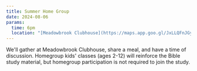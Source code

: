 ```yaml
---
title: Summer Home Group
date: 2024-08-06
params:
  time: 6pm
  location: "[Meadowbrook Clubhouse](https://maps.app.goo.gl/JxLLQFnJGyvnyyGDA)"
---
```

We'll gather at Meadowbrook Clubhouse, share a meal, and have a time of discussion. Homegroup kids' classes (ages 2-12) will reinforce the Bible study material, but homegroup participation is not required to join the study.

<!--more-->

